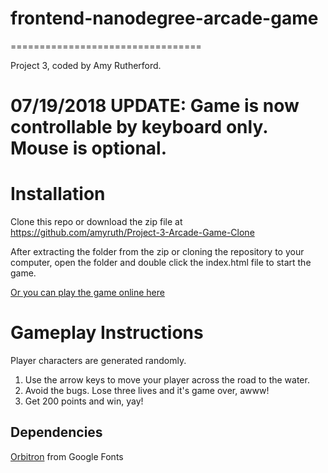 # frontend-nanodegree-arcade-game
=================================

Project 3, coded by Amy Rutherford.

# 07/19/2018 UPDATE: Game is now controllable by keyboard only. Mouse is optional.

# Installation

Clone this repo or download the zip file at https://github.com/amyruth/Project-3-Arcade-Game-Clone

After extracting the folder from the zip or cloning the repository to your computer, open the folder and double click the index.html file to start the game.

[Or you can play the game online here](https://clever-babbage-979bda.netlify.com/)

# Gameplay Instructions

Player characters are generated randomly.

1. Use the arrow keys to move your player across the road to the water.
2. Avoid the bugs. Lose three lives and it's game over, awww!
3. Get 200 points and win, yay!

## Dependencies


[Orbitron](https://fonts.google.com/specimen/Orbitron) from Google Fonts
